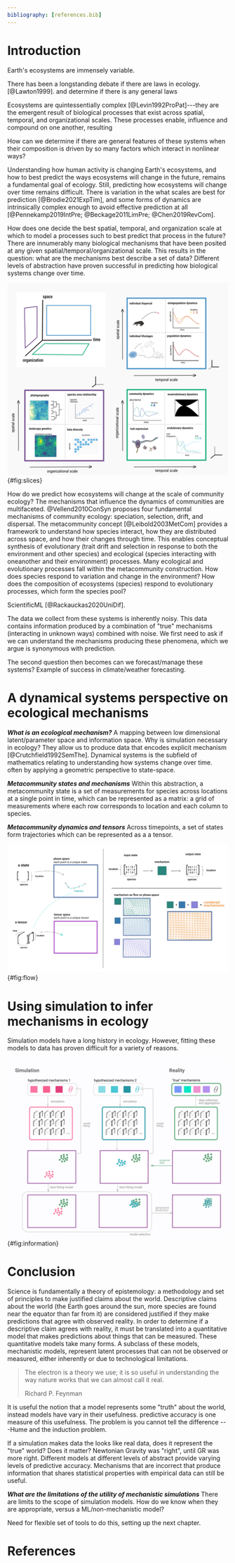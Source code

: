 ```yaml
---
bibliography: [references.bib]
---
```



# Introduction

Earth's ecosystems are immensely variable. 

 There has been a longstanding debate
if there are laws in ecology. [@Lawton1999]. and determine if there
is any general laws


Ecosystems are quintessentially complex [@Levin1992ProPat]---they are the
emergent result of biological processes that exist across spatial, temporal, and
organizational scales. These processes enable, influence and compound on one
another, resulting

How can we determine if there are general features of these systems when their
composition is driven by so many factors which interact in nonlinear ways?


Understanding how human activity is changing Earth's ecosystems, and how to best
predict the ways ecosystems will change in the future, remains a fundamental
goal of ecology. Still, predicting how ecosystems will change over time remains
difficult. There is variation in the what scales are best for prediction
[@Brodie2021ExpTim], and some forms of dynamics are intrinsically complex enough
to avoid effective prediction at all [@Pennekamp2019IntPre; @Beckage2011LimPre;
@Chen2019RevCom].

How does one decide the best spatial, temporal, and organization scale at
which to model a processes such to best predict that process in the future?
There are innumerably many biological mechanisms that have been posited at any
given spatial/temporal/organizational scale. This results in the question: what
are the mechanisms best describe a set of data? Different levels of abstraction
have proven successful in predicting how biological systems change over time.

![TODO: Slices of Metacommunities. Concept space.](./figures/tensorslices.png){#fig:slices}

How do we predict how ecosystems will change at the scale of community ecology?
The mechanisms that influence the dynamics of communities are multifaceted.
@Vellend2010ConSyn proposes four fundamental mechanisms of community ecology:
speciation, selection, drift, and dispersal. The metacommunity concept
[@Leibold2003MetCom] provides a framework to understand how species interact,
how they are distributed across space, and how their changes through time. This
enables conceptual synthesis of evolutionary (trait drift and selection in
response to both the environment and other species) and ecological (species
interacting with oneanother and their environment) processes.
Many ecological and evolutionary processes fall within the metacommunity
construction. How does species respond to variation and change in the
environment? How does the composition of ecosystems (species) respond to
evolutionary processes, which form the species pool?

ScientificML [@Rackauckas2020UniDif].




The data we collect from these systems is inherently noisy. This data contains
information produced by a combination of "true" mechanisms (interacting in
unknown ways) combined with noise. We first need to ask if we can understand the
mechanisms producing these phenomena, which we argue is synonymous with
prediction.



The second question then becomes can we forecast/manage these systems?
Example of success in climate/weather forecasting.

# A dynamical systems perspective on ecological mechanisms

***What is an ecological mechanism?***
A mapping between low dimensional latent/parameter space and information space.
Why is simulation necessary in ecology? They allow us to produce data that
encodes explicit mechanism [@Crutchfield1992SemThe].
Dynamical systems is the subfield of mathematics relating to understanding how
systems change over time. often by applying a geometric perspective to
state-space.


***Metacommunity states and mechanisms***
Within this abstraction, a metacommunity state is a set of measurements for
species across locations at a single point in time, which can be represented as
a matrix: a grid of measurements where each row corresponds to location and each
column to species.

***Metacommunity dynamics and tensors***
Across timepoints, a set of states form trajectories which can
be represented as a a tensor.

![A mechanism is a flow on the state space.](./figures/flows.png){#fig:flow}



# Using simulation to infer mechanisms in ecology

Simulation models have a long history in ecology.
However, fitting these models to data has proven difficult for a variety of reasons.

![Likelihood free inference for metacommunity ecology ](./figures/likelihoodfreeinference.png){#fig:information}


# Conclusion



Science is fundamentally a theory of epistemology: a methodology and set of
principles to make justified claims about the world. Descriptive claims about
the world (the Earth goes around the sun, more species are found near the
equator than far from it) are considered justified if they make predictions that
agree with observed reality. In order to determine if a descriptive claim agrees
with reality, it must be translated into a quantitative model that makes
predictions about things that can be measured. These quantitative models take
many forms. A subclass of these models, mechanistic models, represent latent
processes that can not be observed or measured, either inherently or due to
technological limitations.


> The electron is a theory we use; it is so useful in understanding the way
nature works that we can almost call it real.
>
> Richard P. Feynman

It is useful the notion that a model represents some "truth" about the world,
instead models have vary in their usefulness. predictive accuracy is  one
measure of this usefulness. The problem is you cannot tell the difference
---Hume and the induction problem.




If a simulation makes data the looks like real data, does it represent the
"true" world? Does it matter? Newtonian Gravity was "right", until GR was more
right. Different models at different levels of abstract provide varying levels
of predictive accuracy. Mechanisms that are incorrect that produce information
that shares statistical properties with empirical data can still be useful.


***What are the limitations of the utility of mechanistic simulations***
There are limits to the scope of simulation models. How do we know when they
are appropriate, versus a ML/non-mechanistic model?

Need for flexible set of tools to do this, setting up the next chapter.



# References
